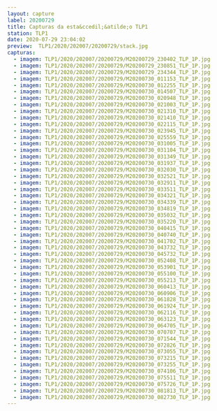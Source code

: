 ```yaml
---
layout: capture
label: 20200729
title: Capturas da esta&ccedil;&atilde;o TLP1
station: TLP1
date: 2020-07-29 23:04:02
preview:  TLP1/2020/202007/20200729/stack.jpg
capturas:
  - imagem: TLP1/2020/202007/20200729/M20200729_230402_TLP_1P.jpg
  - imagem: TLP1/2020/202007/20200729/M20200729_230851_TLP_1P.jpg
  - imagem: TLP1/2020/202007/20200729/M20200729_234344_TLP_1P.jpg
  - imagem: TLP1/2020/202007/20200729/M20200730_011153_TLP_1P.jpg
  - imagem: TLP1/2020/202007/20200729/M20200730_012255_TLP_1P.jpg
  - imagem: TLP1/2020/202007/20200729/M20200730_014507_TLP_1P.jpg
  - imagem: TLP1/2020/202007/20200729/M20200730_020948_TLP_1P.jpg
  - imagem: TLP1/2020/202007/20200729/M20200730_021003_TLP_1P.jpg
  - imagem: TLP1/2020/202007/20200729/M20200730_021310_TLP_1P.jpg
  - imagem: TLP1/2020/202007/20200729/M20200730_021410_TLP_1P.jpg
  - imagem: TLP1/2020/202007/20200729/M20200730_022115_TLP_1P.jpg
  - imagem: TLP1/2020/202007/20200729/M20200730_023945_TLP_1P.jpg
  - imagem: TLP1/2020/202007/20200729/M20200730_025559_TLP_1P.jpg
  - imagem: TLP1/2020/202007/20200729/M20200730_031005_TLP_1P.jpg
  - imagem: TLP1/2020/202007/20200729/M20200730_031104_TLP_1P.jpg
  - imagem: TLP1/2020/202007/20200729/M20200730_031349_TLP_1P.jpg
  - imagem: TLP1/2020/202007/20200729/M20200730_031937_TLP_1P.jpg
  - imagem: TLP1/2020/202007/20200729/M20200730_032030_TLP_1P.jpg
  - imagem: TLP1/2020/202007/20200729/M20200730_032521_TLP_1P.jpg
  - imagem: TLP1/2020/202007/20200729/M20200730_032911_TLP_1P.jpg
  - imagem: TLP1/2020/202007/20200729/M20200730_033511_TLP_1P.jpg
  - imagem: TLP1/2020/202007/20200729/M20200730_034321_TLP_1P.jpg
  - imagem: TLP1/2020/202007/20200729/M20200730_034339_TLP_1P.jpg
  - imagem: TLP1/2020/202007/20200729/M20200730_034819_TLP_1P.jpg
  - imagem: TLP1/2020/202007/20200729/M20200730_035032_TLP_1P.jpg
  - imagem: TLP1/2020/202007/20200729/M20200730_035220_TLP_1P.jpg
  - imagem: TLP1/2020/202007/20200729/M20200730_040415_TLP_1P.jpg
  - imagem: TLP1/2020/202007/20200729/M20200730_040740_TLP_1P.jpg
  - imagem: TLP1/2020/202007/20200729/M20200730_041702_TLP_1P.jpg
  - imagem: TLP1/2020/202007/20200729/M20200730_043732_TLP_1P.jpg
  - imagem: TLP1/2020/202007/20200729/M20200730_045732_TLP_1P.jpg
  - imagem: TLP1/2020/202007/20200729/M20200730_052408_TLP_1P.jpg
  - imagem: TLP1/2020/202007/20200729/M20200730_053901_TLP_1P.jpg
  - imagem: TLP1/2020/202007/20200729/M20200730_055100_TLP_1P.jpg
  - imagem: TLP1/2020/202007/20200729/M20200730_055213_TLP_1P.jpg
  - imagem: TLP1/2020/202007/20200729/M20200730_060413_TLP_1P.jpg
  - imagem: TLP1/2020/202007/20200729/M20200730_060906_TLP_1P.jpg
  - imagem: TLP1/2020/202007/20200729/M20200730_061828_TLP_1P.jpg
  - imagem: TLP1/2020/202007/20200729/M20200730_061924_TLP_1P.jpg
  - imagem: TLP1/2020/202007/20200729/M20200730_062116_TLP_1P.jpg
  - imagem: TLP1/2020/202007/20200729/M20200730_063123_TLP_1P.jpg
  - imagem: TLP1/2020/202007/20200729/M20200730_064705_TLP_1P.jpg
  - imagem: TLP1/2020/202007/20200729/M20200730_070707_TLP_1P.jpg
  - imagem: TLP1/2020/202007/20200729/M20200730_071544_TLP_1P.jpg
  - imagem: TLP1/2020/202007/20200729/M20200730_072826_TLP_1P.jpg
  - imagem: TLP1/2020/202007/20200729/M20200730_073055_TLP_1P.jpg
  - imagem: TLP1/2020/202007/20200729/M20200730_073215_TLP_1P.jpg
  - imagem: TLP1/2020/202007/20200729/M20200730_073255_TLP_1P.jpg
  - imagem: TLP1/2020/202007/20200729/M20200730_074106_TLP_1P.jpg
  - imagem: TLP1/2020/202007/20200729/M20200730_075511_TLP_1P.jpg
  - imagem: TLP1/2020/202007/20200729/M20200730_075726_TLP_1P.jpg
  - imagem: TLP1/2020/202007/20200729/M20200730_081813_TLP_1P.jpg
  - imagem: TLP1/2020/202007/20200729/M20200730_082730_TLP_1P.jpg
---
```

